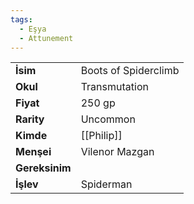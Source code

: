 ```yaml
---
tags:
  - Eşya
  - Attunement
---  
```

  
  
  
|  |  |  
|---|---|  
| **İsim** | Boots of Spiderclimb|  
| **Okul** | Transmutation|  
| **Fiyat** | 250 gp|  
| **Rarity** | Uncommon|  
| **Kimde** | [[Philip]]|  
| **Menşei** | Vilenor Mazgan|  
| **Gereksinim** | |  
| **İşlev** | Spiderman|  
  
  
